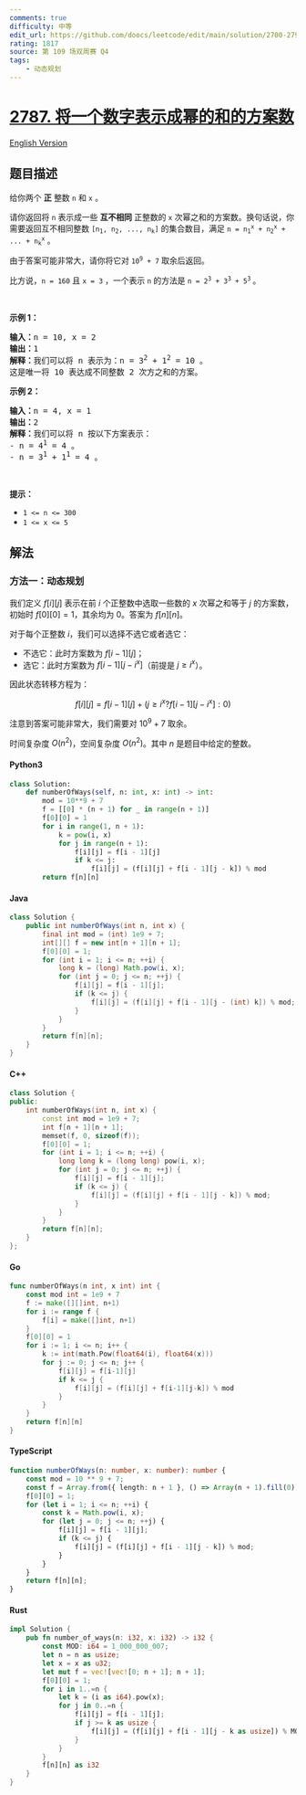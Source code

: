 ```yaml
---
comments: true
difficulty: 中等
edit_url: https://github.com/doocs/leetcode/edit/main/solution/2700-2799/2787.Ways%20to%20Express%20an%20Integer%20as%20Sum%20of%20Powers/README.md
rating: 1817
source: 第 109 场双周赛 Q4
tags:
    - 动态规划
---
```


<!-- problem:start -->

# [2787. 将一个数字表示成幂的和的方案数](https://leetcode.cn/problems/ways-to-express-an-integer-as-sum-of-powers)

[English Version](/solution/2700-2799/2787.Ways%20to%20Express%20an%20Integer%20as%20Sum%20of%20Powers/README_EN.md)

## 题目描述

<!-- description:start -->

<p>给你两个 <strong>正</strong>&nbsp;整数&nbsp;<code>n</code> 和&nbsp;<code>x</code>&nbsp;。</p>

<p>请你返回将<em>&nbsp;</em><code>n</code>&nbsp;表示成一些&nbsp;<strong>互不相同</strong>&nbsp;正整数的<em>&nbsp;</em><code>x</code>&nbsp;次幂之和的方案数。换句话说，你需要返回互不相同整数&nbsp;<code>[n<sub>1</sub>, n<sub>2</sub>, ..., n<sub>k</sub>]</code>&nbsp;的集合数目，满足&nbsp;<code>n = n<sub>1</sub><sup>x</sup> + n<sub>2</sub><sup>x</sup> + ... + n<sub>k</sub><sup>x</sup></code>&nbsp;。</p>

<p>由于答案可能非常大，请你将它对&nbsp;<code>10<sup>9</sup> + 7</code>&nbsp;取余后返回。</p>

<p>比方说，<code>n = 160</code> 且&nbsp;<code>x = 3</code>&nbsp;，一个表示&nbsp;<code>n</code>&nbsp;的方法是&nbsp;<code>n = 2<sup>3</sup> + 3<sup>3</sup> + 5<sup>3</sup></code><sup>&nbsp;</sup>。</p>

<p>&nbsp;</p>

<p><strong>示例 1：</strong></p>

<pre><b>输入：</b>n = 10, x = 2
<b>输出：</b>1
<b>解释：</b>我们可以将 n 表示为：n = 3<sup>2</sup> + 1<sup>2</sup> = 10 。
这是唯一将 10 表达成不同整数 2 次方之和的方案。
</pre>

<p><strong>示例 2：</strong></p>

<pre><b>输入：</b>n = 4, x = 1
<b>输出：</b>2
<b>解释：</b>我们可以将 n 按以下方案表示：
- n = 4<sup>1</sup> = 4 。
- n = 3<sup>1</sup> + 1<sup>1</sup> = 4 。
</pre>

<p>&nbsp;</p>

<p><strong>提示：</strong></p>

<ul>
	<li><code>1 &lt;= n &lt;= 300</code></li>
	<li><code>1 &lt;= x &lt;= 5</code></li>
</ul>

<!-- description:end -->

## 解法

<!-- solution:start -->

### 方法一：动态规划

我们定义 $f[i][j]$ 表示在前 $i$ 个正整数中选取一些数的 $x$ 次幂之和等于 $j$ 的方案数，初始时 $f[0][0] = 1$，其余均为 $0$。答案为 $f[n][n]$。

对于每个正整数 $i$，我们可以选择不选它或者选它：

-   不选它：此时方案数为 $f[i-1][j]$；
-   选它：此时方案数为 $f[i-1][j-i^x]$（前提是 $j \geq i^x$）。

因此状态转移方程为：

$$
f[i][j] = f[i-1][j] + (j \geq i^x ? f[i-1][j-i^x] : 0)
$$

注意到答案可能非常大，我们需要对 $10^9 + 7$ 取余。

时间复杂度 $O(n^2)$，空间复杂度 $O(n^2)$。其中 $n$ 是题目中给定的整数。

<!-- tabs:start -->

#### Python3

```python
class Solution:
    def numberOfWays(self, n: int, x: int) -> int:
        mod = 10**9 + 7
        f = [[0] * (n + 1) for _ in range(n + 1)]
        f[0][0] = 1
        for i in range(1, n + 1):
            k = pow(i, x)
            for j in range(n + 1):
                f[i][j] = f[i - 1][j]
                if k <= j:
                    f[i][j] = (f[i][j] + f[i - 1][j - k]) % mod
        return f[n][n]
```

#### Java

```java
class Solution {
    public int numberOfWays(int n, int x) {
        final int mod = (int) 1e9 + 7;
        int[][] f = new int[n + 1][n + 1];
        f[0][0] = 1;
        for (int i = 1; i <= n; ++i) {
            long k = (long) Math.pow(i, x);
            for (int j = 0; j <= n; ++j) {
                f[i][j] = f[i - 1][j];
                if (k <= j) {
                    f[i][j] = (f[i][j] + f[i - 1][j - (int) k]) % mod;
                }
            }
        }
        return f[n][n];
    }
}
```

#### C++

```cpp
class Solution {
public:
    int numberOfWays(int n, int x) {
        const int mod = 1e9 + 7;
        int f[n + 1][n + 1];
        memset(f, 0, sizeof(f));
        f[0][0] = 1;
        for (int i = 1; i <= n; ++i) {
            long long k = (long long) pow(i, x);
            for (int j = 0; j <= n; ++j) {
                f[i][j] = f[i - 1][j];
                if (k <= j) {
                    f[i][j] = (f[i][j] + f[i - 1][j - k]) % mod;
                }
            }
        }
        return f[n][n];
    }
};
```

#### Go

```go
func numberOfWays(n int, x int) int {
	const mod int = 1e9 + 7
	f := make([][]int, n+1)
	for i := range f {
		f[i] = make([]int, n+1)
	}
	f[0][0] = 1
	for i := 1; i <= n; i++ {
		k := int(math.Pow(float64(i), float64(x)))
		for j := 0; j <= n; j++ {
			f[i][j] = f[i-1][j]
			if k <= j {
				f[i][j] = (f[i][j] + f[i-1][j-k]) % mod
			}
		}
	}
	return f[n][n]
}
```

#### TypeScript

```ts
function numberOfWays(n: number, x: number): number {
    const mod = 10 ** 9 + 7;
    const f = Array.from({ length: n + 1 }, () => Array(n + 1).fill(0));
    f[0][0] = 1;
    for (let i = 1; i <= n; ++i) {
        const k = Math.pow(i, x);
        for (let j = 0; j <= n; ++j) {
            f[i][j] = f[i - 1][j];
            if (k <= j) {
                f[i][j] = (f[i][j] + f[i - 1][j - k]) % mod;
            }
        }
    }
    return f[n][n];
}
```

#### Rust

```rust
impl Solution {
    pub fn number_of_ways(n: i32, x: i32) -> i32 {
        const MOD: i64 = 1_000_000_007;
        let n = n as usize;
        let x = x as u32;
        let mut f = vec![vec![0; n + 1]; n + 1];
        f[0][0] = 1;
        for i in 1..=n {
            let k = (i as i64).pow(x);
            for j in 0..=n {
                f[i][j] = f[i - 1][j];
                if j >= k as usize {
                    f[i][j] = (f[i][j] + f[i - 1][j - k as usize]) % MOD;
                }
            }
        }
        f[n][n] as i32
    }
}
```

<!-- tabs:end -->

<!-- solution:end -->

<!-- problem:end -->
